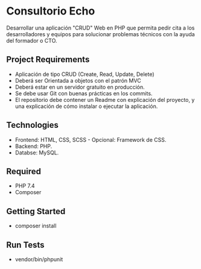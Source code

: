 # Consultorio Echo

Desarrollar una aplicación "CRUD" Web en PHP que permita pedir cita a los desarrolladores y equipos para solucionar problemas técnicos con la ayuda del formador o CTO.

## Project Requirements

- Aplicación de tipo CRUD (Create, Read, Update, Delete)
- Deberá ser Orientada a objetos con el patrón MVC
- Deberá estar en un servidor gratuito en producción.
- Se debe usar Git con buenas prácticas en los commits.
- El repositorio debe contener un Readme con explicación del proyecto, y una explicación de cómo instalar o ejecutar la aplicación.

## Technologies

- Frontend: HTML, CSS, SCSS - Opcional: Framework de CSS.
- Backend: PHP.
- Databse: MySQL.

## Required

- PHP 7.4
- Composer

## Getting Started

- composer install

## Run Tests

- vendor/bin/phpunit



